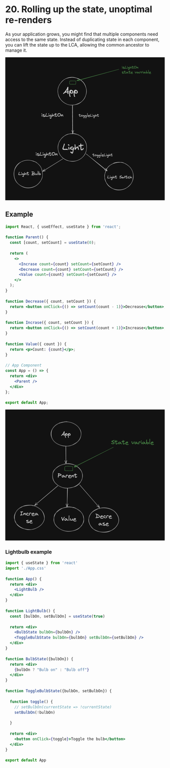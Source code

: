 # 20. Rolling up the state, unoptimal re-renders

As your application grows, you might find that multiple components need access to the same state. Instead of duplicating state in each component, you can lift the state up to the LCA, allowing the common ancestor to manage it.

![Screenshot 2024-10-13 at 5.04.11 PM.png](20%20Rolling%20up%20the%20state,%20unoptimal%20re-renders%2022390c2fa21b81918b1be0a01ea5000e/Screenshot_2024-10-13_at_5.04.11_PM.png)

## Example

```jsx
import React, { useEffect, useState } from 'react';

function Parent() {
  const [count, setCount] = useState(0);

  return (
    <>
      <Incrase count={count} setCount={setCount} />
      <Decrease count={count} setCount={setCount} />
      <Value count={count} setCount={setCount} />
    </>
  );
}

function Decrease({ count, setCount }) {
  return <button onClick={() => setCount(count - 1)}>Decrease</button>;
}

function Incrase({ count, setCount }) {
  return <button onClick={() => setCount(count + 1)}>Increase</button>;
}

function Value({ count }) {
  return <p>Count: {count}</p>;
}

// App Component
const App = () => {
  return <div>
    <Parent />
  </div>
};

export default App;

```

![Screenshot 2024-10-13 at 6.41.11 PM.png](20%20Rolling%20up%20the%20state,%20unoptimal%20re-renders%2022390c2fa21b81918b1be0a01ea5000e/Screenshot_2024-10-13_at_6.41.11_PM.png)

### Lightbulb example

```jsx
import { useState } from 'react'
import './App.css'

function App() {
  return <div>
    <LightBulb />
  </div>
}

function LightBulb() {
  const [bulbOn, setBulbOn] = useState(true)

  return <div>
    <BulbState bulbOn={bulbOn} />
    <ToggleBulbState bulbOn={bulbOn} setBulbOn={setBulbOn} />
  </div>
}

function BulbState({bulbOn}) {
  return <div>
    {bulbOn ? "Bulb on" : "Bulb off"}
  </div>
}

function ToggleBulbState({bulbOn, setBulbOn}) {

  function toggle() {
    // setBulbOn(currentState => !currentState)
    setBulbOn(!bulbOn)
    
  }

  return <div>
    <button onClick={toggle}>Toggle the bulb</button>
  </div>
}

export default App

```